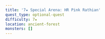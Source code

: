 ```yaml
---
title: '7★ Special Arena: HR Pink Rathian'
quest_type: optional-quest
difficulty: 7★
location: ancient-forest
monsters: []
---
```

